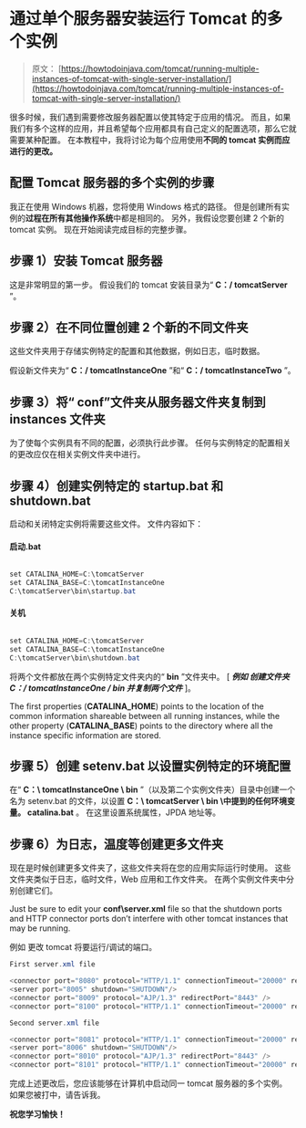 # 通过单个服务器安装运行 Tomcat 的多个实例

> 原文： [https://howtodoinjava.com/tomcat/running-multiple-instances-of-tomcat-with-single-server-installation/](https://howtodoinjava.com/tomcat/running-multiple-instances-of-tomcat-with-single-server-installation/)

很多时候，我们遇到需要修改服务器配置以使其特定于应用的情况。 而且，如果我们有多个这样的应用，并且希望每个应用都具有自己定义的配置选项，那么它就需要某种配置。 在本教程中，我将讨论为每个应用使用**不同的 tomcat 实例而应进行的更改。**

## 配置 Tomcat 服务器的多个实例的步骤

我正在使用 Windows 机器，您将使用 Windows 格式的路径。 但是创建所有实例的**过程在所有其他操作系统**中都是相同的。 另外，我假设您要创建 2 个新的 tomcat 实例。 现在开始阅读完成目标的完整步骤。

## 步骤 1）安装 Tomcat 服务器

这是非常明显的第一步。 假设我们的 tomcat 安装目录为“ **C：/ tomcatServer** ”。

## 步骤 2）在不同位置创建 2 个新的不同文件夹

这些文件夹用于存储实例特定的配置和其他数据，例如日志，临时数据。

假设新文件夹为“ **C：/ tomcatInstanceOne** ”和“ **C：/ tomcatInstanceTwo** ”。

## 步骤 3）将“ conf”文件夹从服务器文件夹复制到 instances 文件夹

为了使每个实例具有不同的配置，必须执行此步骤。 任何与实例特定的配置相关的更改应仅在相关实例文件夹中进行。

## 步骤 4）创建实例特定的 startup.bat 和 shutdown.bat

启动和关闭特定实例将需要这些文件。 文件内容如下：

#### 启动.bat

```java

set CATALINA_HOME=C:\tomcatServer
set CATALINA_BASE=C:\tomcatInstanceOne
C:\tomcatServer\bin\startup.bat

```

#### 关机

```java

set CATALINA_HOME=C:\tomcatServer
set CATALINA_BASE=C:\tomcatInstanceOne
C:\tomcatServer\bin\shutdown.bat

```

将两个文件都放在两个实例特定文件夹内的“ **bin** ”文件夹中。 [ ***例如 创建文件夹 C：/ tomcatInstanceOne / bin 并复制两个文件*** ]。

The first properties (**CATALINA_HOME**) points to the location of the common information shareable between all running instances, while the other property (**CATALINA_BASE**) points to the directory where all the instance specific information are stored.

## 步骤 5）创建 setenv.bat 以设置实例特定的环境配置

在“ **C：\ tomcatInstanceOne \ bin** ”（以及第二个实例文件夹）目录中创建一个名为 setenv.bat 的文件，以设置 **C：\ tomcatServer \ bin \中提到的任何环境变量。 catalina.bat** 。 在这里设置系统属性，JPDA 地址等。

## 步骤 6）为日志，温度等创建更多文件夹

现在是时候创建更多文件夹了，这些文件夹将在您的应用实际运行时使用。 这些文件夹类似于日志，临时文件，Web 应用和工作文件夹。 在两个实例文件夹中分别创建它们。

Just be sure to edit your **conf\server.xml** file so that the shutdown ports and HTTP connector ports don’t interfere with other tomcat instances that may be running.

例如 更改 tomcat 将要运行/调试的端口。

```java
First server.xml file

<connector port="8080" protocol="HTTP/1.1" connectionTimeout="20000" redirectPort="8443" />
<server port="8005" shutdown="SHUTDOWN"/>
<connector port="8009" protocol="AJP/1.3" redirectPort="8443" />
<connector port="8100" protocol="HTTP/1.1" connectionTimeout="20000" redirectPort="8443" />

Second server.xml file

<connector port="8081" protocol="HTTP/1.1" connectionTimeout="20000" redirectPort="8443" />
<server port="8006" shutdown="SHUTDOWN"/>
<connector port="8010" protocol="AJP/1.3" redirectPort="8443" />
<connector port="8101" protocol="HTTP/1.1" connectionTimeout="20000" redirectPort="8443" />

```

完成上述更改后，您应该能够在计算机中启动同一 tomcat 服务器的多个实例。 如果您被打中，请告诉我。

**祝您学习愉快！**